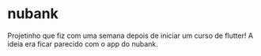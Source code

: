 # nubank

Projetinho que fiz com uma semana depois de iniciar um curso de flutter!
A ideia era ficar parecido com o app do nubank.
